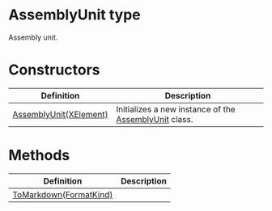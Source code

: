 <a name='T-Vsxmd-Units-AssemblyUnit'></a>
# AssemblyUnit type

Assembly unit.

# Constructors

| Definition | Description |
|-|-|
| [AssemblyUnit(XElement)](/Vsxmd.Units/AssemblyUnit.md/#M-Vsxmd-Units-AssemblyUnit-#ctor-System-Xml-Linq-XElement-) | Initializes a new instance of the [AssemblyUnit](/Vsxmd.Units/AssemblyUnit.md/#T-Vsxmd-Units-AssemblyUnit) class. |

# Methods

| Definition | Description |
|-|-|
| [ToMarkdown(FormatKind)](/Vsxmd.Units/AssemblyUnit.md/#M-Vsxmd-Units-AssemblyUnit-ToMarkdown-Vsxmd-Units-FormatKind-) |  |
